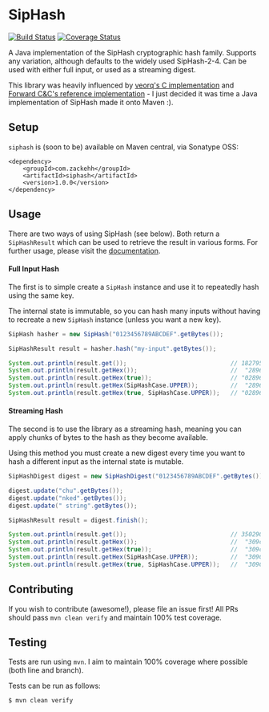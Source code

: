 # SipHash

[![Build Status](https://travis-ci.org/zackehh/siphash-java.svg?branch=master)](https://travis-ci.org/zackehh/siphash-java) [![Coverage Status](https://coveralls.io/repos/zackehh/siphash-java/badge.svg?branch=master&service=github)](https://coveralls.io/github/zackehh/siphash-java?branch=master)

A Java implementation of the SipHash cryptographic hash family. Supports any variation, although defaults to the widely used SipHash-2-4. Can be used with either full input, or used as a streaming digest.

This library was heavily influenced by [veorq's C implementation](https://github.com/veorq/siphash) and [Forward C&C's reference implementation](http://www.forward.com.au/pfod/SipHashJavaLibrary/) - I just decided it was time a Java implementation of SipHash made it onto Maven :).

## Setup

`siphash` is (soon to be) available on Maven central, via Sonatype OSS:

```
<dependency>
    <groupId>com.zackehh</groupId>
    <artifactId>siphash</artifactId>
    <version>1.0.0</version>
</dependency>
```

## Usage

There are two ways of using SipHash (see below). Both return a `SipHashResult` which can be used to retrieve the result in various forms. For further usage, please visit the [documentation](http://www.javadoc.io/doc/com.zackehh/siphash-java).

#### Full Input Hash

The first is to simple create a `SipHash` instance and use it to repeatedly hash using the same key.

The internal state is immutable, so you can hash many inputs without having to recreate a new `SipHash` instance (unless you want a new key).

```java
SipHash hasher = new SipHash("0123456789ABCDEF".getBytes());

SipHashResult result = hasher.hash("my-input".getBytes());

System.out.println(result.get());                             // 182795880124085484 <-- this can overflow
System.out.println(result.getHex());                          //  "2896be26d3374ec"
System.out.println(result.getHex(true));                      // "02896be26d3374ec"
System.out.println(result.getHex(SipHashCase.UPPER));         //  "2896BE26D3374EC"
System.out.println(result.getHex(true, SipHashCase.UPPER));   // "02896BE26D3374EC"
```

#### Streaming Hash

The second is to use the library as a streaming hash, meaning you can apply chunks of bytes to the hash as they become available.

Using this method you must create a new digest every time you want to hash a different input as the internal state is mutable.

```java
SipHashDigest digest = new SipHashDigest("0123456789ABCDEF".getBytes());

digest.update("chu".getBytes());
digest.update("nked".getBytes());
digest.update(" string".getBytes());

SipHashResult result = digest.finish();

System.out.println(result.get());                             // 3502906798476177428 <-- this can overflow
System.out.println(result.getHex());                          //  "309cd32c8c793014"
System.out.println(result.getHex(true));                      //  "309cd32c8c793014"
System.out.println(result.getHex(SipHashCase.UPPER));         //  "309CD32C8C793014"
System.out.println(result.getHex(true, SipHashCase.UPPER));   //  "309CD32C8C793014"
```

## Contributing

If you wish to contribute (awesome!), please file an issue first! All PRs should pass `mvn clean verify` and maintain 100% test coverage.

## Testing

Tests are run using `mvn`. I aim to maintain 100% coverage where possible (both line and branch).

Tests can be run as follows:

```bash
$ mvn clean verify
```